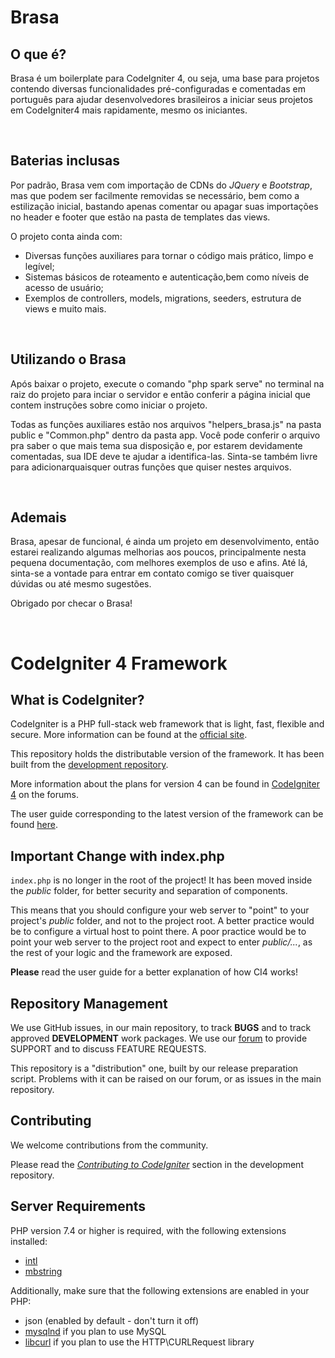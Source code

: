 # Brasa

## O que é?

Brasa é um boilerplate para CodeIgniter 4, ou seja, uma base para projetos contendo diversas funcionalidades pré-configuradas
e comentadas em português para ajudar desenvolvedores brasileiros a iniciar seus projetos em CodeIgniter4 mais rapidamente, mesmo os iniciantes.

<br/>

## Baterias inclusas

Por padrão, Brasa vem com importação de CDNs do *JQuery* e *Bootstrap*, mas que podem ser facilmente removidas se necessário, bem como a estilização inicial,
bastando apenas comentar ou apagar suas importações no header e footer que estão na pasta de templates das views.

O projeto conta ainda com:

- Diversas funções auxiliares para tornar o código mais prático, limpo e legível;
- Sistemas básicos de roteamento e autenticação,bem como níveis de acesso de usuário;
- Exemplos de controllers, models, migrations, seeders, estrutura de views e muito mais.

<br/>

## Utilizando o Brasa

Após baixar o projeto, execute o comando "php spark serve" no terminal na raiz do projeto para inciar o servidor e então
conferir a página inicial que contem instruções sobre como iniciar o projeto.

Todas as funções auxiliares estão nos arquivos "helpers_brasa.js" na pasta public e "Common.php" dentro da pasta app. 
Você pode conferir o arquivo pra saber o que mais tema sua disposição e, por estarem devidamente comentadas, 
sua IDE deve te ajudar a identifica-las. Sinta-se também livre para adicionarquaisquer outras funções que quiser nestes arquivos.

<br/>

## Ademais

Brasa, apesar de funcional, é ainda um projeto em desenvolvimento, então estarei realizando algumas melhorias aos poucos, principalmente
nesta pequena documentação, com melhores exemplos de uso e afins. Até lá, sinta-se a vontade para entrar em contato comigo se tiver quaisquer
dúvidas ou até mesmo sugestões.


Obrigado por checar o Brasa!

<br/>

# CodeIgniter 4 Framework

## What is CodeIgniter?

CodeIgniter is a PHP full-stack web framework that is light, fast, flexible and secure.
More information can be found at the [official site](https://codeigniter.com).

This repository holds the distributable version of the framework.
It has been built from the
[development repository](https://github.com/codeigniter4/CodeIgniter4).

More information about the plans for version 4 can be found in [CodeIgniter 4](https://forum.codeigniter.com/forumdisplay.php?fid=28) on the forums.

The user guide corresponding to the latest version of the framework can be found
[here](https://codeigniter4.github.io/userguide/).

## Important Change with index.php

`index.php` is no longer in the root of the project! It has been moved inside the *public* folder,
for better security and separation of components.

This means that you should configure your web server to "point" to your project's *public* folder, and
not to the project root. A better practice would be to configure a virtual host to point there. A poor practice would be to point your web server to the project root and expect to enter *public/...*, as the rest of your logic and the
framework are exposed.

**Please** read the user guide for a better explanation of how CI4 works!

## Repository Management

We use GitHub issues, in our main repository, to track **BUGS** and to track approved **DEVELOPMENT** work packages.
We use our [forum](http://forum.codeigniter.com) to provide SUPPORT and to discuss
FEATURE REQUESTS.

This repository is a "distribution" one, built by our release preparation script.
Problems with it can be raised on our forum, or as issues in the main repository.

## Contributing

We welcome contributions from the community.

Please read the [*Contributing to CodeIgniter*](https://github.com/codeigniter4/CodeIgniter4/blob/develop/CONTRIBUTING.md) section in the development repository.

## Server Requirements

PHP version 7.4 or higher is required, with the following extensions installed:

- [intl](http://php.net/manual/en/intl.requirements.php)
- [mbstring](http://php.net/manual/en/mbstring.installation.php)

Additionally, make sure that the following extensions are enabled in your PHP:

- json (enabled by default - don't turn it off)
- [mysqlnd](http://php.net/manual/en/mysqlnd.install.php) if you plan to use MySQL
- [libcurl](http://php.net/manual/en/curl.requirements.php) if you plan to use the HTTP\CURLRequest library
